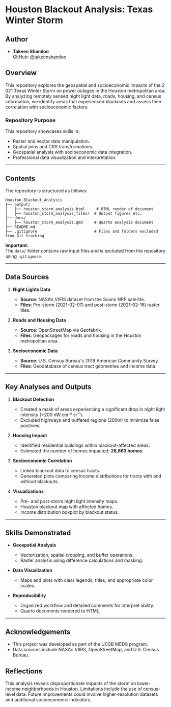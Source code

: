 # Houston Blackout Analysis: Texas Winter Storm

## Author
- **Takeen Shamloo**  
  GitHub: [@takeenshamloo](https://github.com/takeenshamloo)

## Overview
This repository explores the geospatial and socioeconomic impacts of the 2
021 Texas Winter Storm on power outages in the Houston metropolitan area. 
By analyzing remotely sensed night light data, roads, housing, and census 
information, we identify areas that experienced blackouts and assess their 
correlation with socioeconomic factors.

### Repository Purpose
This repository showcases skills in:
- Raster and vector data manipulation.
- Spatial joins and CRS transformations.
- Geospatial analysis with socioeconomic data integration.
- Professional data visualization and interpretation.

---

## Contents

The repository is structured as follows:
```{plaintext}
Houston_Blackout_Analysis
├── output/
│   ├── houston_storm_analysis.html     # HTML render of document
│   ├── houston_storm_analysis_files/  # Output figures etc.
├── docs/
│   ├── houston_storm_analysis.qmd     # Quarto analysis document
├── README.md                             
├── .gitignore                         # Files and folders excluded from Git tracking
```

**Important:**  
The `data/` folder contains raw input files and is excluded from the repository using `.gitignore`.

---

## Data Sources
1. **Night Lights Data**
   - **Source**: NASA’s VIIRS dataset from the Suomi NPP satellite.
   - **Files**: Pre-storm (2021-02-07) and post-storm (2021-02-16) raster tiles.

2. **Roads and Housing Data**
   - **Source**: OpenStreetMap via Geofabrik.
   - **Files**: Geopackages for roads and housing in the Houston metropolitan area.

3. **Socioeconomic Data**
   - **Source**: U.S. Census Bureau's 2019 American Community Survey.
   - **Files**: Geodatabase of census tract geometries and income data.

---

## Key Analyses and Outputs
1. **Blackout Detection**
   - Created a mask of areas experiencing a significant drop in night light intensity (>200 nW cm⁻² sr⁻¹).
   - Excluded highways and buffered regions (200m) to minimize false positives.

2. **Housing Impact**
   - Identified residential buildings within blackout-affected areas.
   - Estimated the number of homes impacted: **28,663 homes**.

3. **Socioeconomic Correlation**
   - Linked blackout data to census tracts.
   - Generated plots comparing income distributions for tracts with and without blackouts.

4. **Visualizations**
   - Pre- and post-storm night light intensity maps.
   - Houston blackout map with affected homes.
   - Income distribution boxplot by blackout status.

---

## Skills Demonstrated
- **Geospatial Analysis**
  - Vectorization, spatial cropping, and buffer operations.
  - Raster analysis using difference calculations and masking.

- **Data Visualization**
  - Maps and plots with clear legends, titles, and appropriate color scales.

- **Reproducibility**
  - Organized workflow and detailed comments for interpret ability.
  - Quarto documents rendered to HTML.

---

## Acknowledgements
- This project was developed as part of the UCSB MEDS program.
- Data sources include NASA’s VIIRS, OpenStreetMap, and U.S. Census Bureau.

## Reflections
This analysis reveals disproportionate impacts of the storm on lower-income neighborhoods in Houston. Limitations include the use of census-level data. Future improvements could involve higher-resolution datasets and additional socioeconomic indicators.
